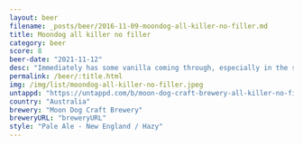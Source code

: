 ```yaml
---
layout: beer
filename: _posts/beer/2016-11-09-moondog-all-killer-no-filler.md
title: Moondog all killer no filler
category: beer
score: 8
beer-date: "2021-11-12"
desc: "Immediately has some vanilla coming through, especially in the smell, more than I would have expected. Behind that it’s got a good creamy mouthfeel. Easy drinking with lots of flavours"
permalink: /beer/:title.html
img: /img/list/moondog-all-killer-no-filler.jpeg
untappd: "https://untappd.com/b/moon-dog-craft-brewery-all-killer-no-filler/4303158"
country: "Australia"
brewery: "Moon Dog Craft Brewery"
breweryURL: "breweryURL"
style: "Pale Ale - New England / Hazy"
---
```

